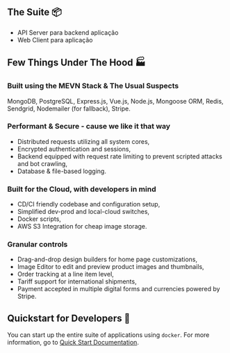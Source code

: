 ##

## The Suite :package:

- API Server para backend aplicação
- Web Client para aplicação

## Few Things Under The Hood :factory:

### Built using the MEVN Stack & The Usual Suspects

MongoDB, PostgreSQL, Express.js, Vue.js, Node.js, Mongoose ORM, Redis, Sendgrid, Nodemailer (for fallback), Stripe.

### Performant & Secure - cause we like it that way

- Distributed requests utilizing all system cores,
- Encrypted authentication and sessions,
- Backend equipped with request rate limiting to prevent scripted attacks and bot crawling,
- Database & file-based logging.

### Built for the Cloud, with developers in mind

- CD/CI friendly codebase and configuration setup,
- Simplified dev-prod and local-cloud switches,
- Docker scripts,
- AWS S3 Integration for cheap image storage.

### Granular controls

- Drag-and-drop design builders for home page customizations,
- Image Editor to edit and preview product images and thumbnails,
- Order tracking at a line item level,
- Tariff support for international shipments,
- Payment accepted in multiple digital forms and currencies powered by Stripe.

## Quickstart for Developers :electric_plug:

You can start up the entire suite of applications using `docker`. For more information, go to [Quick Start Documentation](https://documentation.veniqa.com/dockersetup/dockersetup.html).
